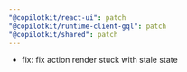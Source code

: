 ```yaml
---
"@copilotkit/react-ui": patch
"@copilotkit/runtime-client-gql": patch
"@copilotkit/shared": patch
---
```


- fix: fix action render stuck with stale state
